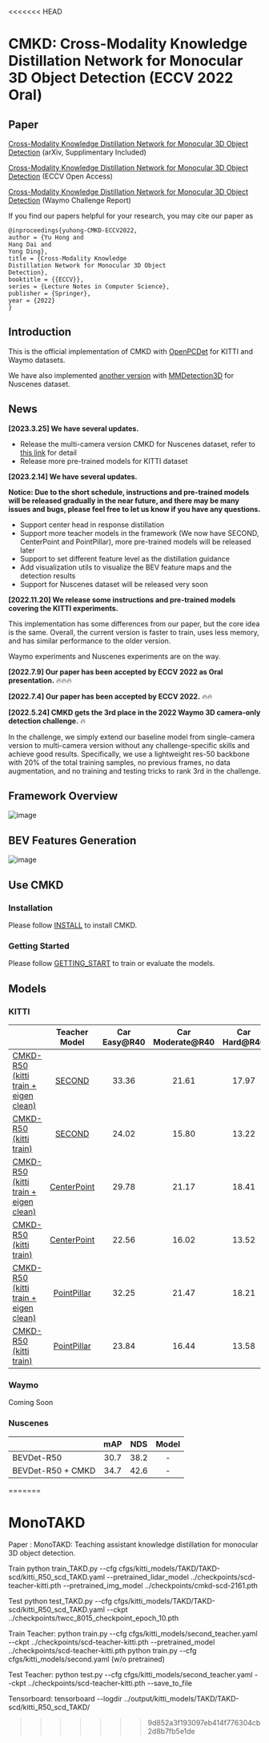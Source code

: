 <<<<<<< HEAD
# CMKD: Cross-Modality Knowledge Distillation Network for Monocular 3D Object Detection (ECCV 2022 Oral)

## Paper
[Cross-Modality Knowledge Distillation Network for Monocular 3D Object Detection](https://arxiv.org/abs/2211.07171) (arXiv, Supplimentary Included)

[Cross-Modality Knowledge Distillation Network for Monocular 3D Object Detection](https://link.springer.com/chapter/10.1007/978-3-031-20080-9_6) (ECCV Open Access)

[Cross-Modality Knowledge Distillation Network for Monocular 3D Object Detection](https://storage.googleapis.com/waymo-uploads/files/research/3DCam/3DCam_CMKD.pdf) (Waymo Challenge Report)

If you find our papers helpful for your research, you may cite our paper as
```
@inproceedings{yuhong-CMKD-ECCV2022,
author = {Yu Hong and
Hang Dai and
Yong Ding},
title = {Cross-Modality Knowledge
Distillation Network for Monocular 3D Object
Detection},
booktitle = {{ECCV}},
series = {Lecture Notes in Computer Science},
publisher = {Springer},
year = {2022}
}
```


## Introduction
This is the official implementation of CMKD with [OpenPCDet](https://github.com/open-mmlab/OpenPCDet) for KITTI and Waymo datasets.

We have also implemented [another version](https://github.com/Cc-Hy/CMKD-MV) with [MMDetection3D](https://github.com/open-mmlab/mmdetection3d) for Nuscenes dataset.

## News
**[2023.3.25] We have several updates.**
* Release the multi-camera version CMKD for Nuscenes dataset, refer to [this link](https://github.com/Cc-Hy/CMKD-MV) for detail
* Release more pre-trained models for KITTI dataset


**[2023.2.14] We have several updates.**

**Notice: Due to the short schedule, instructions and pre-trained models will be released gradually in the near future, and there may be many issues and bugs, please feel free to let us know if you have any questions.**

* Support center head in response distillation
* Support more teacher models in the framework (We now have SECOND, CenterPoint and PointPillar), more pre-trained models will be released later
* Support to set different feature level as the distillation guidance
* Add visualization utils to visualize the BEV feature maps and the detection results
* Support for Nuscenes dataset will be released very soon




**[2022.11.20] We release some instructions and pre-trained models covering the KITTI experiments.**

This implementation has some differences from our paper, but the core idea is the same.
Overall, the current version is faster to train, uses less memory, and has similar performance to the older version. 

Waymo experiments and Nuscenes experiments are on the way.

**[2022.7.9] Our paper has been accepted by ECCV 2022 as Oral presentation.** :fire::fire::fire:

**[2022.7.4] Our paper has been accepted by ECCV 2022.** :fire::fire:

**[2022.5.24] CMKD gets the 3rd place in the 2022 Waymo 3D camera-only detection challenge.** :fire:

In the challenge, we simply extend our baseline model from single-camera version to multi-camera version without any challenge-specific skills and achieve good results. 
Specifically, we use a lightweight res-50 backbone with 20% of the total training samples, no previous frames, no data augmentation, and no training and testing tricks to rank 3rd in the challenge.

## Framework Overview
![image](/docs/framework.png)

## BEV Features Generation
![image](/docs/BEV%20generation.png)

## Use CMKD

### Installation

Please follow [INSTALL](docs/INSTALL.md) to install CMKD.

### Getting Started

Please follow [GETTING_START](docs/GETTING_STARTED.md) to train or evaluate the models.

## Models

### KITTI

|   | Teacher Model|  Car Easy@R40|	Car Moderate@R40	|Car Hard@R40	 | Model | Teacher Model |
|---|:---:|:---:|:---:|:---:|:---:|:---:|
| [CMKD-R50 (kitti train + eigen clean)](tools/cfgs/kitti_models/CMKD/CMKD-scd/cmkd_kitti_eigen_R50_scd_V2.yaml)| [SECOND](tools/cfgs/kitti_models/CMKD/CMKD-scd/second_teacher.yaml) |  33.36  | 21.61  | 17.97  |  [model](https://drive.google.com/file/d/1A9rdGUdLkqOWVt8IbZfF1s0FHotQUIK_/view?usp=share_link)   | [model](https://drive.google.com/file/d/1SYbReQHNjOsWQ-zxM6mn3dq9Iyi98wAg/view?usp=share_link) |
| [CMKD-R50 (kitti train)](tools/cfgs/kitti_models/CMKD/CMKD-scd/cmkd_kitti_R50_scd_V2.yaml)|[SECOND](tools/cfgs/kitti_models/CMKD/CMKD-scd/second_teacher.yaml)|  24.02  | 15.80  | 13.22  |  [model](https://drive.google.com/file/d/1weEb8DkAHKNa4HPgzM_Pbc7FLr-Yiuii/view?usp=share_link)  | [model](https://drive.google.com/file/d/1SYbReQHNjOsWQ-zxM6mn3dq9Iyi98wAg/view?usp=share_link) |
| [CMKD-R50 (kitti train + eigen clean)](tools/cfgs/kitti_models/CMKD/CMKD-ctp/cmkd_kitti_eigen_R50_ctp_V2.yaml)|[CenterPoint](tools/cfgs/kitti_models/CMKD/CMKD-ctp/centerpoint_teacher.yaml)|  29.78  | 21.17  | 18.41  |  [model](https://drive.google.com/file/d/1fhXf5UZ0fat9ihdApCTuAVUE8ozttNej/view?usp=share_link)  |[model](https://drive.google.com/file/d/1Oqmnl6Kctg5BRKHEgtAw7ef9Lw3eyPky/view?usp=share_link)|
| [CMKD-R50 (kitti train)](tools/cfgs/kitti_models/CMKD/CMKD-ctp/cmkd_kitti_R50_ctp_V2.yaml)|[CenterPoint](tools/cfgs/kitti_models/CMKD/CMKD-ctp/centerpoint_teacher.yaml)|  22.56  | 16.02  | 13.52  |  [model](https://drive.google.com/file/d/1tuZdy_S4EYeGaH8Mu5nDMOTu8b1PpfG6/view?usp=share_link)  |[model](https://drive.google.com/file/d/1Oqmnl6Kctg5BRKHEgtAw7ef9Lw3eyPky/view?usp=share_link)|
| [CMKD-R50 (kitti train + eigen clean)](tools/cfgs/kitti_models/CMKD/CMKD-pp/cmkd_kitti_eigen_R50_pp_V2.yaml)    |[PointPillar](tools/cfgs/kitti_models/CMKD/CMKD-pp/pointpillar_teacher.yaml)|  32.25  | 21.47  | 18.21  |  [model](https://drive.google.com/file/d/1yX70t4pyTTaJr0X9lzivp0JEwB4uwOTz/view?usp=share_link)  | [model](https://drive.google.com/file/d/1JvpBqNCcJjfASs86q7Qp3772eaJU3wnL/view?usp=share_link)|
| [CMKD-R50 (kitti train)](tools/cfgs/kitti_models/CMKD/CMKD-pp/cmkd_kitti_R50_pp_V2.yaml)|[PointPillar](tools/cfgs/kitti_models/CMKD/CMKD-pp/pointpillar_teacher.yaml)|  23.84  | 16.44 | 13.58  | [model](https://drive.google.com/file/d/1tHTLoBi2m5OqpTVM9biY4ExOZ40PfTIB/view?usp=share_link)  |[model](https://drive.google.com/file/d/1JvpBqNCcJjfASs86q7Qp3772eaJU3wnL/view?usp=share_link)|



### Waymo
Coming Soon
                  

### Nuscenes
|   |  mAP |	NDS |Model | 
|---|:---:|:---:|:---:|
| BEVDet-R50|  30.7  | 38.2  | - |
| BEVDet-R50 + CMKD|  34.7  | 42.6  | - |





=======
# MonoTAKD
Paper : MonoTAKD: Teaching assistant knowledge distillation for monocular 3D object detection.

Train
python train_TAKD.py --cfg cfgs/kitti_models/TAKD/TAKD-scd/kitti_R50_scd_TAKD.yaml --pretrained_lidar_model ../checkpoints/scd-teacher-kitti.pth --pretrained_img_model ../checkpoints/cmkd-scd-2161.pth

Test
python test_TAKD.py --cfg cfgs/kitti_models/TAKD/TAKD-scd/kitti_R50_scd_TAKD.yaml --ckpt ../checkpoints/twcc_8015_checkpoint_epoch_10.pth

Train Teacher:
python train.py --cfg cfgs/kitti_models/second_teacher.yaml --ckpt ../checkpoints/scd-teacher-kitti.pth --pretrained_model ../checkpoints/scd-teacher-kitti.pth 
python train.py --cfg cfgs/kitti_models/second.yaml  (w/o pretrained)

Test Teacher:
python test.py --cfg cfgs/kitti_models/second_teacher.yaml --ckpt ../checkpoints/scd-teacher-kitti.pth --save_to_file

Tensorboard:
tensorboard --logdir ../output/kitti_models/TAKD/TAKD-scd/kitti_R50_scd_TAKD/
>>>>>>> 9d852a3f193097eb414f776304cb2d8b7fb5e1de

